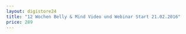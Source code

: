 ```yaml
---
layout: digistore24
title: "12 Wochen Belly & Mind Video und Webinar Start 21.02.2016"
price: 289
---
```

